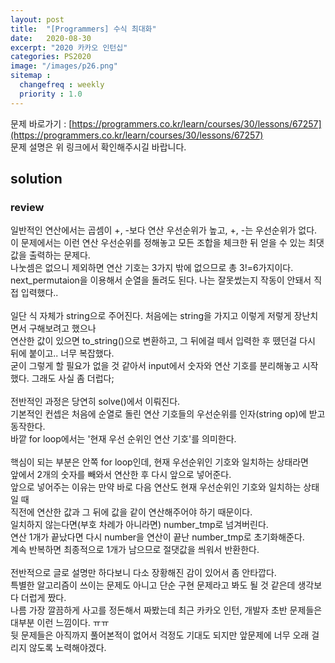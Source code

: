 ```yaml
---
layout: post
title:  "[Programmers] 수식 최대화"
date:   2020-08-30
excerpt: "2020 카카오 인턴십"
categories: PS2020
image: "/images/p26.png"
sitemap :
  changefreq : weekly
  priority : 1.0
---
```


문제 바로가기 : [https://programmers.co.kr/learn/courses/30/lessons/67257](https://programmers.co.kr/learn/courses/30/lessons/67257)<br>
문제 설명은 위 링크에서 확인해주시길 바랍니다.
<br>
## solution
<script src="https://gist.github.com/yooniversal/f32833ec92a58376a78e608702c88bcd.js"></script>

### review
일반적인 연산에서는 곱셈이 +, -보다 연산 우선순위가 높고, +, -는 우선순위가 없다.<br>
이 문제에서는 이런 연산 우선순위를 정해놓고 모든 조합을 체크한 뒤 얻을 수 있는 최댓값을 출력하는 문제다.<br>
나눗셈은 없으니 제외하면 연산 기호는 3가지 밖에 없으므로 총 3!=6가지이다.<br>
next_permutaion을 이용해서 순열을 돌려도 된다. 나는 잘못썼는지 작동이 안돼서 직접 입력했다..<br>
<br>
일단 식 자체가 string으로 주어진다. 처음에는 string을 가지고 이렇게 저렇게 장난치면서 구해보려고 했으나<br>
연산한 값이 있으면 to_string()으로 변환하고, 그 뒤에걸 떼서 입력한 후 뗐던걸 다시 뒤에 붙이고.. 너무 복잡했다.<br>
굳이 그렇게 할 필요가 없을 것 같아서 input에서 숫자와 연산 기호를 분리해놓고 시작했다. 그래도 사실 좀 더럽다;<br>
<br>
전반적인 과정은 당연히 solve()에서 이뤄진다.<br>
기본적인 컨셉은 처음에 순열로 돌린 연산 기호들의 우선순위를 인자(string op)에 받고 동작한다.<br>
바깥 for loop에서는 '현재 우선 순위인 연산 기호'를 의미한다.<br>
<br>
핵심이 되는 부분은 안쪽 for loop인데, 현재 우선순위인 기호와 일치하는 상태라면<br>
앞에서 2개의 숫자를 빼와서 연산한 후 다시 앞으로 넣어준다.<br>
앞으로 넣어주는 이유는 만약 바로 다음 연산도 현재 우선순위인 기호와 일치하는 상태일 때<br>
직전에 연산한 값과 그 뒤에 값을 같이 연산해주어야 하기 때문이다.<br>
일치하지 않는다면(부호 차례가 아니라면) number_tmp로 넘겨버린다.<br>
연산 1개가 끝났다면 다시 number을 연산이 끝난 number_tmp로 초기화해준다.<br>
계속 반복하면 최종적으로 1개가 남으므로 절댓값을 씌워서 반환한다.<br>
<br>
전반적으로 글로 설명만 하다보니 다소 장황해진 감이 있어서 좀 안타깝다.<br>
특별한 알고리즘이 쓰이는 문제도 아니고 단순 구현 문제라고 봐도 될 것 같은데 생각보다 더럽게 짰다.<br>
나름 가장 깔끔하게 사고를 정돈해서 짜봤는데 최근 카카오 인턴, 개발자 초반 문제들은 대부분 이런 느낌이다. ㅠㅠ<br>
뒷 문제들은 아직까지 풀어본적이 없어서 걱정도 기대도 되지만 앞문제에 너무 오래 걸리지 않도록 노력해야겠다.


<script src="https://utteranc.es/client.js"
        repo="yooniversal/blog-comments"
        issue-term="pathname"
        theme="github-light"
        crossorigin="anonymous"
        async>
</script>

